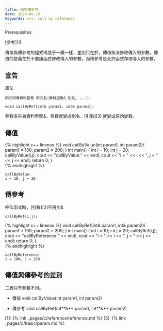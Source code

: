 ```yaml
---
title: 函式傳參考
date: 2024-06-20
keywords: c++, call by reference
---
```


Prerequisites:

[參考][1]

傳值與傳參考的程式碼幾乎一模一樣，差別只在於，傳值無法修改傳入的參數，傳值的意義在於不要讓函式修改傳入的參數，而傳參考是允許函式存取傳入的參數。


## 宣告

語法

```
函式回傳資料型態 函式名(資料型態& 別名, ...);

void callByRef(int& param1, int& param2);

```

參數宣告為資料型態&，參數就變成別名，[引數][3] 就變成原始變數。


## 傳值

{% highlight c++ linenos %}
void callByValue(int param1, int param2){
  param1 = 100;
  param2 = 200;
}
int main() {
  int i = 10;
  int j = 20;
  callByValue(i,j);
  cout << "callByValue:" << endl;
  cout << "i = " << i << ", j = " << j << endl;
  return 0;
}  
{% endhighlight %}

```
callByValue:
i = 10, j = 20
```

## 傳參考

呼叫函式時，[引數][3]不用加&

```
callByRef(i,j);
```

{% highlight c++ linenos %}
void callByRef(int& param1, int& param2){
  param1 = 100;
  param2 = 200;
}
int main() {
  int i = 10;
  int j = 20;
  callByRef(i,j);
  cout << "callByReference:" << endl;
  cout << "i = " << i << ", j = " << j << endl;
  return 0;
}  
{% endhighlight %}

```
callByReference:
i = 100, j = 200
```

## 傳值與傳參考的差別

二者只有參數不同。

- 傳值
void callByValue(int param1, int param2)

- 傳參考
void callByRef(int**&** param1, int**&** param2)


[1]: {% link _pages/c/reference/reference.md %}
[3]: {% link _pages/c/basic/param.md %}
